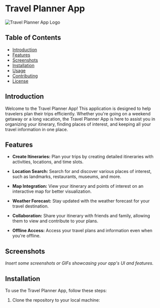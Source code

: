 # Travel Planner App

![Travel Planner App Logo](link-to-your-logo.png)

## Table of Contents
- [Introduction](#introduction)
- [Features](#features)
- [Screenshots](#screenshots)
- [Installation](#installation)
- [Usage](#usage)
- [Contributing](#contributing)
- [License](#license)

## Introduction

Welcome to the Travel Planner App! This application is designed to help travelers plan their trips efficiently. Whether you're going on a weekend getaway or a long vacation, the Travel Planner App is here to assist you in organizing your itinerary, finding places of interest, and keeping all your travel information in one place.

## Features

- **Create Itineraries:** Plan your trips by creating detailed itineraries with activities, locations, and time slots.

- **Location Search:** Search for and discover various places of interest, such as landmarks, restaurants, museums, and more.

- **Map Integration:** View your itinerary and points of interest on an interactive map for better visualization.

- **Weather Forecast:** Stay updated with the weather forecast for your travel destination.

- **Collaboration:** Share your itinerary with friends and family, allowing them to view and contribute to your plans.

- **Offline Access:** Access your travel plans and information even when you're offline.

## Screenshots

_Insert some screenshots or GIFs showcasing your app's UI and features._

## Installation

To use the Travel Planner App, follow these steps:

1. Clone the repository to your local machine:

